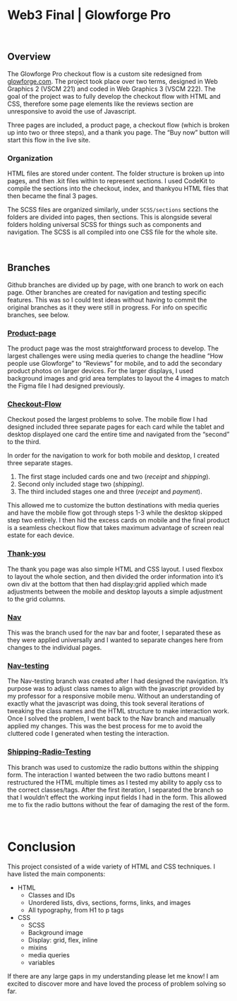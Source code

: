 # Web3 Final | Glowforge Pro

<br>

## Overview
The Glowforge Pro checkout flow is a custom site redesigned from [glowforge.com](https://shop.glowforge.com/collections/printers/products/glowforge-pro). The project took place over two terms, designed in Web Graphics 2 (VSCM 221) and coded in Web Graphics 3 (VSCM 222). The goal of the project was to fully develop the checkout flow with HTML and CSS, therefore some page elements like the reviews section are unresponsive to avoid the use of Javascript. 

Three pages are included, a product page, a checkout flow (which is broken up into two or three steps), and a thank you page. The “Buy now” button will start this flow in the live site.

### Organization

HTML files are stored under content. The folder structure is broken up into pages, and then .kit files within to represent sections. I used CodeKit to compile the sections into the checkout, index, and thankyou HTML files that then became the final 3 pages. 

The SCSS files are organized similarly, under `SCSS/sections` sections the folders are divided into pages, then sections. This is alongside several folders holding universal SCSS for things such as components and navigation. The SCSS is all compiled into one CSS file for the whole site.

<br>

## Branches

Github branches are divided up by page, with one branch to work on each page. Other branches are created for navigation and testing specific features. This was so I could test ideas without having to commit the original branches as it they were still in progress. For info on specific branches, see below.

### [Product-page](https://github.com/evangwhit/Web3-Final-Glowforge/tree/Product-page)

The product page was the most straightforward process to develop. The largest challenges were  using media queries to change the headline “How people use Glowforge” to “Reviews” for mobile, and to add the secondary product photos on larger devices. For the larger displays, I used background images and grid area templates to layout the 4 images to match the Figma file I had designed previously. 

### [Checkout-Flow](https://github.com/evangwhit/Web3-Final-Glowforge/tree/Checkout-Flow)

Checkout posed the largest problems to solve. The mobile flow I had designed included three separate pages for each card while the tablet and desktop displayed one card the entire time and navigated from the “second” to the third. 

In order for the navigation to work for both mobile and desktop, I created three separate stages.

1. The first stage included cards one and two (*receipt* and *shipping*).
2. Second only included stage two (*shipping).*
3. The third included stages one and three (*receipt* and *payment*). 

This allowed me to customize the button destinations with media queries and have the mobile flow got through steps 1-3 while the desktop skipped step two entirely. I then hid the excess cards on mobile and the final product is a seamless checkout flow that takes maximum advantage of screen real estate for each device.

### [Thank-you](https://github.com/evangwhit/Web3-Final-Glowforge/tree/Thank-you)

The thank you page was also simple HTML and CSS layout. I used flexbox to layout the whole section, and then divided the order information into it’s own div at the bottom that then had display:grid applied which made adjustments between the mobile and desktop layouts a simple adjustment to the grid columns.

### [Nav](https://github.com/evangwhit/Web3-Final-Glowforge/tree/Nav)

This was the branch used for the nav bar and footer, I separated these as they were applied universally and I wanted to separate changes here from changes to the individual pages.

### [Nav-testing](https://github.com/evangwhit/Web3-Final-Glowforge/tree/Nav-testing)

The Nav-testing branch was created after I had designed the navigation. It’s purpose was to adjust class names to align with the javascript provided by my professor for a responsive mobile menu. Without an understanding of exactly what the javascript was doing, this took several iterations of tweaking the class names and the HTML structure to make interaction work. Once I solved the problem, I went back to the Nav branch and manually applied my changes. This was the best process for me to avoid the cluttered code I generated when testing the interaction.

### [Shipping-Radio-Testing](https://github.com/evangwhit/Web3-Final-Glowforge/tree/Shipping-Radio-Testing)

This branch was used to customize the radio buttons within the shipping form. The interaction I wanted between the two radio buttons meant I restructured the HTML multiple times as I tested my ability to apply css to the correct classes/tags. After the first iteration, I separated the branch so that I wouldn’t effect the working input fields I had in the form. This allowed me to fix the radio buttons without the fear of damaging the rest of the form.

<br>

# Conclusion

This project consisted of a wide variety of HTML and CSS techniques. I have listed the main components:

- HTML
    - Classes and IDs
    - Unordered lists, divs, sections, forms, links, and images
    - All typography, from H1 to p tags
- CSS
    - SCSS
    - Background image
    - Display: grid, flex, inline
    - mixins
    - media queries
    - variables

If there are any large gaps in my understanding please let me know! I am excited to discover more and have loved the process of problem solving so far.



